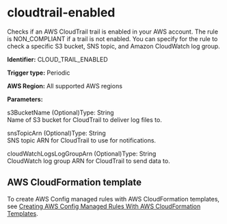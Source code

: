 # cloudtrail\-enabled<a name="cloudtrail-enabled"></a>

Checks if an AWS CloudTrail trail is enabled in your AWS account\. The rule is NON\_COMPLIANT if a trail is not enabled\. You can specify for the rule to check a specific S3 bucket, SNS topic, and Amazon CloudWatch log group\.

**Identifier:** CLOUD\_TRAIL\_ENABLED

**Trigger type:** Periodic

**AWS Region:** All supported AWS regions

**Parameters:**

s3BucketName \(Optional\)Type: String  
Name of S3 bucket for CloudTrail to deliver log files to\.

snsTopicArn \(Optional\)Type: String  
SNS topic ARN for CloudTrail to use for notifications\.

cloudWatchLogsLogGroupArn \(Optional\)Type: String  
CloudWatch log group ARN for CloudTrail to send data to\.

## AWS CloudFormation template<a name="w2aac12c31c27b9d107c15"></a>

To create AWS Config managed rules with AWS CloudFormation templates, see [Creating AWS Config Managed Rules With AWS CloudFormation Templates](aws-config-managed-rules-cloudformation-templates.md)\.